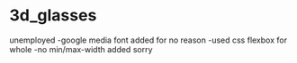# 3d_glasses
unemployed 
-google media font added for no reason
-used css flexbox for whole
-no min/max-width added sorry

